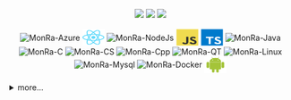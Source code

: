 <!--Hello
<h2><img src="https://emojis.slackmojis.com/emojis/images/1531849430/4246/blob-sunglasses.gif?1531849430" width="30"/> Hi 👋 , I'm MonRá! <img src="https://media.giphy.com/media/12oufCB0MyZ1Go/giphy.gif" width="50"></h2>
-->

<div>
  </p>
  <div align="center">
   <a href="https://www.facebook.com/ramon.chaib" target="_blank"><img src="https://img.shields.io/badge/-Facebook-%230077B5?style=for-the-badge&logo=facebook&logoColor=white" target="_blank"></a> 
  <a href="https://www.instagram.com/monrapps/" target="_blank"><img src="https://img.shields.io/badge/-Instagram-%23E4405F?style=for-the-badge&logo=instagram&logoColor=white" target="_blank"></a>
  <a href="https://www.linkedin.com/in/ramon-chaib-27007635/" target="_blank"><img src="https://img.shields.io/badge/-LinkedIn-%230077B5?style=for-the-badge&logo=linkedin&logoColor=white" target="_blank"></a>   
</div>
  
 <div style="display: inline_block" align="center"><br>
  <img align="center" alt="MonRa-Azure" height="30" width="40" src="https://cdn.jsdelivr.net/gh/devicons/devicon/icons/azure/azure-original.svg">
  <img align="center" alt="MonRa-React" height="30" width="40" src="https://raw.githubusercontent.com/devicons/devicon/master/icons/react/react-original.svg">
  <img align="center" alt="MonRa-NodeJs" height="30" width="40" src="https://cdn.jsdelivr.net/gh/devicons/devicon/icons/nodejs/nodejs-original.svg">
  <img align="center" alt="MonRa-Js" height="30" width="40" src="https://raw.githubusercontent.com/devicons/devicon/master/icons/javascript/javascript-original.svg">     <img align="center" alt="MonRa-Ts" height="30" width="40" src="https://raw.githubusercontent.com/devicons/devicon/master/icons/typescript/typescript-original.svg">
  <img align="center" alt="MonRa-Java" height="30" width="40" src="https://cdn.jsdelivr.net/gh/devicons/devicon/icons/java/java-original.svg">
  <img align="center" alt="MonRa-C" height="30" width="40" src="https://cdn.jsdelivr.net/gh/devicons/devicon/icons/c/c-original.svg">
  <img align="center" alt="MonRa-CS" height="30" width="40" src="https://cdn.jsdelivr.net/gh/devicons/devicon/icons/csharp/csharp-original.svg">
  <img align="center" alt="MonRa-Cpp" height="30" width="40" src="https://cdn.jsdelivr.net/gh/devicons/devicon/icons/cplusplus/cplusplus-original.svg">
  <img align="center" alt="MonRa-QT" height="30" width="40" src="https://cdn.jsdelivr.net/gh/devicons/devicon/icons/qt/qt-original.svg">
  <img align="center" alt="MonRa-Linux" height="30" width="40" src="https://cdn.jsdelivr.net/gh/devicons/devicon/icons/linux/linux-original.svg">
  <img align="center" alt="MonRa-Mysql" height="30" width="40" src="https://cdn.jsdelivr.net/gh/devicons/devicon/icons/mysql/mysql-original.svg">
  <img align="center" alt="MonRa-Docker" height="30" width="40" src="https://cdn.jsdelivr.net/gh/devicons/devicon/icons/docker/docker-original.svg">  
  <img align="center" alt="MonRa-Android" height="30" width="40" src="https://github.com/devicons/devicon/blob/master/icons/android/android-original.svg">
  
</div>
</a>

</br>
<!--
[![github activity graph](https://activity-graph.herokuapp.com/graph?username=monrapps&theme=chartreuse-dark)](https://github.com/monrapps/)
-->
<div>
<details>
      <summary>more...</summary>
      
<!--
### <img src="https://media.giphy.com/media/VgCDAzcKvsR6OM0uWg/giphy.gif" width="50"> A little more about me...  

```javascript
const monra = {
    pronouns: "He" | "Him",
    code: ["any"],
    askMeAbout: ["any"],
    technologies: {
        backEnd: {
            js: ["any"],
        },
        mobileApp: {
            native: ["Android Development"]
        },
        devOps: ["AWS", "Docker🐳", "Route53", "Nginx"],
        databases: ["mongo", "MySql", "sqlite"],
        misc: ["Firebase", "Socket.IO", "selenium", "open-cv", "php", "SuiteApp"]
    },
    architecture: ["Serverless Architecture", "Progressive web applications", "Single page applications"],
    currentFocus: "Building Robots to ease opertations",
    funFact: "There are two ways to write error-free programs; only the third one works"
};
```
-->

---
<!--START_SECTION:waka-->
![Code Time](http://img.shields.io/badge/Code%20Time-1%2C196%20hrs%2053%20mins-blue)

![Profile Views](http://img.shields.io/badge/Profile%20Views-0-blue)

![Lines of code](https://img.shields.io/badge/From%20Hello%20World%20I%27ve%20Written-3.3%20million%20lines%20of%20code-blue)

**🐱 My GitHub Data** 

> 📦 65.2 kB Used in GitHub's Storage 
 > 
> 🏆 2,440 Contributions in the Year 2025
 > 
> 🚫 Not Opted to Hire
 > 
> 📜 24 Public Repositories 
 > 
> 🔑 20 Private Repositories 
 > 
**I'm an Early 🐤** 

```text
🌞 Morning                9306 commits        ████████░░░░░░░░░░░░░░░░░   33.02 % 
🌆 Daytime                12060 commits       ███████████░░░░░░░░░░░░░░   42.79 % 
🌃 Evening                4230 commits        ████░░░░░░░░░░░░░░░░░░░░░   15.01 % 
🌙 Night                  2591 commits        ██░░░░░░░░░░░░░░░░░░░░░░░   09.19 % 
```
📅 **I'm Most Productive on Thursday** 

```text
Monday                   5174 commits        █████░░░░░░░░░░░░░░░░░░░░   18.36 % 
Tuesday                  5166 commits        █████░░░░░░░░░░░░░░░░░░░░   18.33 % 
Wednesday                5315 commits        █████░░░░░░░░░░░░░░░░░░░░   18.86 % 
Thursday                 6097 commits        █████░░░░░░░░░░░░░░░░░░░░   21.63 % 
Friday                   3999 commits        ████░░░░░░░░░░░░░░░░░░░░░   14.19 % 
Saturday                 1373 commits        █░░░░░░░░░░░░░░░░░░░░░░░░   04.87 % 
Sunday                   1063 commits        █░░░░░░░░░░░░░░░░░░░░░░░░   03.77 % 
```


📊 **This Week I Spent My Time On** 

```text
🕑︎ Time Zone: America/Sao_Paulo

💬 Programming Languages: 
Other                    10 hrs 13 mins      ██████████████░░░░░░░░░░░   56.79 % 
Markdown                 3 hrs 56 mins       █████░░░░░░░░░░░░░░░░░░░░   21.87 % 
Bash                     1 hr 52 mins        ███░░░░░░░░░░░░░░░░░░░░░░   10.41 % 
Devicetree               1 hr 14 mins        ██░░░░░░░░░░░░░░░░░░░░░░░   06.87 % 
XML                      22 mins             █░░░░░░░░░░░░░░░░░░░░░░░░   02.11 % 

🔥 Editors: 
VS Code                  18 hrs              █████████████████████████   100.00 % 

🐱‍💻 Projects: 
gww-v6i                  10 hrs 37 mins      ███████████████░░░░░░░░░░   58.96 % 
Markdown                 3 hrs 53 mins       █████░░░░░░░░░░░░░░░░░░░░   21.64 % 
gww-v6i_jiga             1 hr 29 mins        ██░░░░░░░░░░░░░░░░░░░░░░░   08.28 % 
kernel                   1 hr 13 mins        ██░░░░░░░░░░░░░░░░░░░░░░░   06.81 % 
u-boot                   30 mins             █░░░░░░░░░░░░░░░░░░░░░░░░   02.86 % 

💻 Operating System: 
WSL                      14 hrs 5 mins       ████████████████████░░░░░   78.26 % 
Windows                  3 hrs 54 mins       █████░░░░░░░░░░░░░░░░░░░░   21.74 % 
```

**I Mostly Code in C++** 

```text
C                        15 repos            ████░░░░░░░░░░░░░░░░░░░░░   17.24 % 
JavaScript               9 repos             ███░░░░░░░░░░░░░░░░░░░░░░   10.34 % 
Python                   9 repos             ███░░░░░░░░░░░░░░░░░░░░░░   10.34 % 
Shell                    6 repos             ██░░░░░░░░░░░░░░░░░░░░░░░   06.90 % 
HTML                     6 repos             ██░░░░░░░░░░░░░░░░░░░░░░░   06.90 % 
```



**Timeline**

![Lines of Code chart](https://raw.githubusercontent.com/monrapps/monrapps/master/assets/bar_graph.png)


 Last Updated on 18/06/2025 21:08:37 UTC
<!--END_SECTION:waka-->
